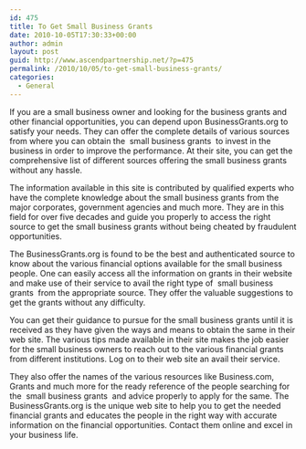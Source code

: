 ```yaml
---
id: 475
title: To Get Small Business Grants
date: 2010-10-05T17:30:33+00:00
author: admin
layout: post
guid: http://www.ascendpartnership.net/?p=475
permalink: /2010/10/05/to-get-small-business-grants/
categories:
  - General
---
```

If you are a small business owner and looking for the business grants and other financial opportunities, you can depend upon BusinessGrants.org to satisfy your needs. They can offer the complete details of various sources from where you can obtain the &nbsp;small business grants&nbsp; to invest in the business in order to improve the performance. At their site, you can get the comprehensive list of different sources offering the small business grants without any hassle.

The information available in this site is contributed by qualified experts who have the complete knowledge about the small business grants from the major corporates, government agencies and much more. They are in this field for over five decades and guide you properly to access the right source to get the small business grants without being cheated by fraudulent opportunities.

The BusinessGrants.org is found to be the best and authenticated source to know about the various financial options available for the small business people. One can easily access all the information on grants in their website and make use of their service to avail the right type of &nbsp;small business grants&nbsp; from the appropriate source. They offer the valuable suggestions to get the grants without any difficulty. 

You can get their guidance to pursue for the small business grants until it is received as they have given the ways and means to obtain the same in their web site. The various tips made available in their site makes the job easier for the small business owners to reach out to the various financial grants from different institutions. Log on to their web site an avail their service.

They also offer the names of the various resources like Business.com, Grants and much more for the ready reference of the people searching for the &nbsp;small business grants&nbsp; and advice properly to apply for the same. The BusinessGrants.org is the unique web site to help you to get the needed financial grants and educates the people in the right way with accurate information on the financial opportunities. Contact them online and excel in your business life.